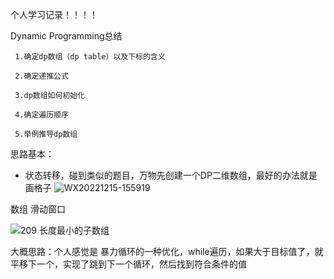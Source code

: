 个人学习记录！！！！

Dynamic Programming总结

     1.确定dp数组（dp table）以及下标的含义

     2.确定递推公式

     3.dp数组如何初始化

     4.确定遍历顺序

     5.举例推导dp数组

思路基本：
  * 状态转移，碰到类似的题目，万物先创建一个DP二维数组，最好的办法就是画格子
![WX20221215-155919](https://user-images.githubusercontent.com/16535001/207804735-1fd027e8-5d3b-46b9-9003-a87cbdddb748.png)



数组 滑动窗口

![209 长度最小的子数组](https://user-images.githubusercontent.com/16535001/207811731-013775b9-a7ec-46dc-9c79-40d900a306c7.gif)

大概思路：个人感觉是 暴力循环的一种优化，while遍历，如果大于目标值了，就平移下一个，实现了跳到下一个循环，然后找到符合条件的值
